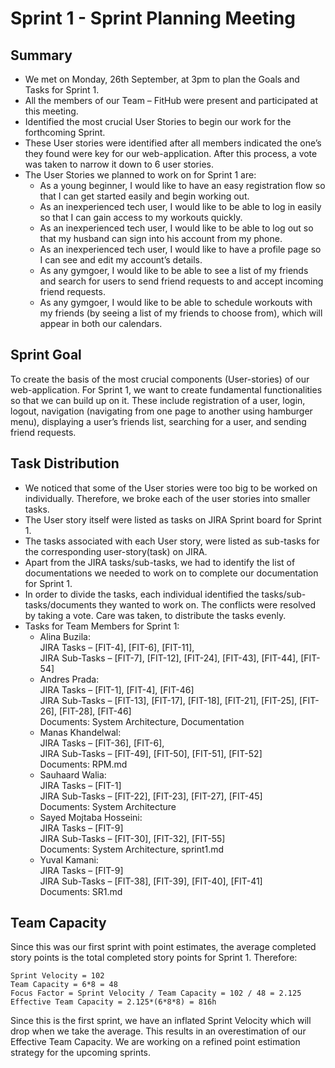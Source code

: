 # Sprint 1 - Sprint Planning Meeting

## Summary
- We met on Monday, 26th September, at 3pm to plan the Goals and Tasks for Sprint 1. 
- All the members of our Team – FitHub were present and participated at this meeting.
- Identified the most crucial User Stories to begin our work for the forthcoming Sprint.
- These User stories were identified after all members indicated the one’s they found were key for our web-application. After this process, a vote was taken to narrow it down to 6 user stories.
- The User Stories we planned to work on for Sprint 1 are:
    - As a young beginner, I would like to have an easy registration flow so that I can get started easily and begin working out.
    - As an inexperienced tech user, I would like to be able to log in easily so that I can gain access to my workouts quickly.
    - As an inexperienced tech user, I would like to be able to log out so that my husband can sign into his account from my phone.
    - As an inexperienced tech user, I would like to have a profile page so I can see and edit my account’s details.
    - As any gymgoer, I would like to be able to see a list of my friends and search for users to send friend requests to and accept incoming friend requests.
    - As any gymgoer, I would like to be able to schedule workouts with my friends (by seeing a list of my friends to choose from), which will appear in both our calendars.

## Sprint Goal

To create the basis of the most crucial components (User-stories) of our web-application. For Sprint 1, we want to create fundamental functionalities so that we can build up on it. These include registration of a user, login, logout, navigation (navigating from one page to another using hamburger menu), displaying a user’s friends list, searching for a user, and sending friend requests.


## Task Distribution

- We noticed that some of the User stories were too big to be worked on individually. Therefore, we broke each of the user stories into smaller tasks.
- The User story itself were listed as tasks on JIRA Sprint board for Sprint 1.
- The tasks associated with each User story, were listed as sub-tasks for the corresponding user-story(task) on JIRA.
- Apart from the JIRA tasks/sub-tasks, we had to identify the list of documentations we needed to work on to complete our documentation for Sprint 1.
- In order to divide the tasks, each individual identified the tasks/sub-tasks/documents they wanted to work on. The conflicts were resolved by taking a vote. Care was taken, to distribute the tasks evenly. 
- Tasks for Team Members for Sprint 1:
     - Alina Buzila:  
        JIRA Tasks – [FIT-4], [FIT-6], [FIT-11],  
        JIRA Sub-Tasks – [FIT-7], [FIT-12], [FIT-24], [FIT-43], [FIT-44], [FIT-54]
     - Andres Prada:  
        JIRA Tasks – [FIT-1], [FIT-4], [FIT-46]   
        JIRA Sub-Tasks – [FIT-13], [FIT-17], [FIT-18], [FIT-21], [FIT-25], [FIT-26], 
        [FIT-28], [FIT-46]  
        Documents: System Architecture, Documentation
     - Manas Khandelwal:  
        JIRA Tasks – [FIT-36], [FIT-6],   
        JIRA Sub-Tasks – [FIT-49], [FIT-50], [FIT-51], [FIT-52]  
        Documents: RPM.md
     - Sauhaard Walia:  
        JIRA Tasks – [FIT-1]  
        JIRA Sub-Tasks – [FIT-22], [FIT-23], [FIT-27], [FIT-45]  
        Documents: System Architecture
     - Sayed Mojtaba Hosseini:  
        JIRA Tasks – [FIT-9]  
        JIRA Sub-Tasks – [FIT-30], [FIT-32], [FIT-55]  
        Documents: System Architecture, sprint1.md
     - Yuval Kamani:  
        JIRA Tasks – [FIT-9]  
        JIRA Sub-Tasks – [FIT-38], [FIT-39], [FIT-40], [FIT-41]  
        Documents: SR1.md

## Team Capacity
Since this was our first sprint with point estimates, the average completed story points is the total completed story points for Sprint 1. Therefore:
```
Sprint Velocity = 102
Team Capacity = 6*8 = 48
Focus Factor = Sprint Velocity / Team Capacity = 102 / 48 = 2.125
Effective Team Capacity = 2.125*(6*8*8) = 816h
```

Since this is the first sprint, we have an inflated Sprint Velocity which will drop when we take the average. This results in an overestimation of our Effective Team Capacity. We are working on a refined point estimation strategy for the upcoming sprints.
